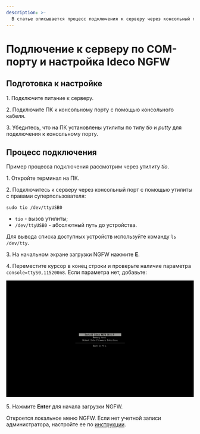```yaml
---
description: >-
  В статье описывается процесс подключения к серверу через консольный порт.
---
```

# Подлючение к серверу по COM-порту и настройка Ideco NGFW

## Подготовка к настройке

1\. Подключите питание к серверу. 

2\. Подключите ПК к консольному порту с помощью консольного кабеля.

3\. Убедитесь, что на ПК установлены утилиты по типу *tio* и *putty* для подключения к консольному порту.

## Процесс подключения

Пример процесса подключения рассмотрим через утилиту *tio*.

1\. Откройте терминал на ПК.

2\. Подключитесь к серверу через консольный порт с помощью утилиты с правами суперпользователя: 

```
sudo tio /dev/ttyUSB0
```

- `tio` - вызов утилиты;
- `/dev/ttyUSB0` - абсолютный путь до устройства.

Для вывода списка доступных устройств используйте команду `ls /dev/tty`.

3\. На начальном экране загрузки NGFW нажмите **Е**.

4\. Переместите курсор в конец строки и проверьте наличие параметра `console=ttyS0,115200n8`. Если параметра нет, добавьте:

![](/.gitbook/assets/local-menu15.gif)

5\. Нажмите **Enter** для начала загрузки NGFW.

Откроется локальное меню NGFW. Если нет учетной записи администратора, настройте ее по [инструкции](https://docs.ideco.dev/installation/installation-process#sozdanie-uchetnoi-zapisi-administratora).